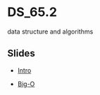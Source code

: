 # DS_65.2 
data structure and algorithms

## Slides
- [Intro](https://docs.google.com/presentation/d/1Df17rXPlEiveelnhPzfW4CQuzfKDUTsTL8f5xGSuA4Q/edit?usp=sharing)

- [Big-O](https://docs.google.com/presentation/d/193lc78ZvPeN8lHhNEH2_4a65FSjpna09cRkAO5AjkGU/edit?usp=sharing)